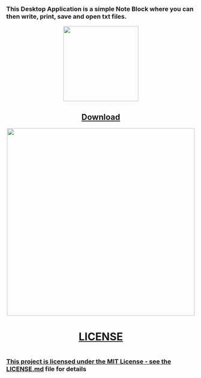 <h3>
  This Desktop Application is a simple Note Block where you can then write, print, save and open txt files.
</h3>

<p align="center">
  <img src="https://user-images.githubusercontent.com/52591976/79505795-3809a680-8035-11ea-9966-0f9fe8d5afc6.png"width =200/>
  </p>
<p align="center">
 <h2 align="center"> <a href="https://github.com/BlueButterflies/Note/files/8534087/blocknote-setup.zip">Download</h2>
</p>


<p align="center">
  <img src="https://user-images.githubusercontent.com/52591976/79784606-cab28a00-8342-11ea-9733-dbd32bafc4bd.png"width =500/>
</p>
<div>
<h1 align="center"> LICENSE <h1/>

<h3> This project is licensed under the MIT License - see the <a href="https://github.com/BlueButterflies/Note/blob/master/LICENSE">LICENSE.md<a/> file for details <h3/>
<div/>
